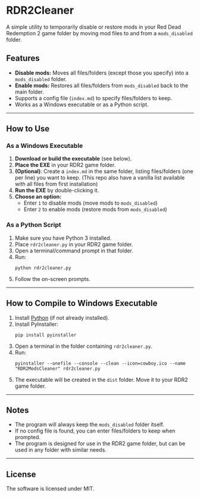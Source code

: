 # RDR2Cleaner

A simple utility to temporarily disable or restore mods in your Red Dead Redemption 2 game folder by moving mod files to and from a `mods_disabled` folder.

## Features

- **Disable mods:** Moves all files/folders (except those you specify) into a `mods_disabled` folder.
- **Enable mods:** Restores all files/folders from `mods_disabled` back to the main folder.
- Supports a config file (`index.md`) to specify files/folders to keep.
- Works as a Windows executable or as a Python script.

---

## How to Use

### As a Windows Executable

1. **Download or build the executable** (see below).
2. **Place the EXE** in your RDR2 game folder.
3. **(Optional)**: Create a `index.md` in the same folder, listing files/folders (one per line) you want to keep. (This repo also have a vanilla list available with all files from first installation)
4. **Run the EXE** by double-clicking it.
5. **Choose an option:**
    - Enter `1` to disable mods (move mods to `mods_disabled`)
    - Enter `2` to enable mods (restore mods from `mods_disabled`)

### As a Python Script

1. Make sure you have Python 3 installed.
2. Place `rdr2cleaner.py` in your RDR2 game folder.
3. Open a terminal/command prompt in that folder.
4. Run:
    ```
    python rdr2cleaner.py
    ```
5. Follow the on-screen prompts.

---

## How to Compile to Windows Executable

1. Install [Python](https://www.python.org/downloads/) (if not already installed).
2. Install PyInstaller:
    ```
    pip install pyinstaller
    ```
3. Open a terminal in the folder containing `rdr2cleaner.py`.
4. Run:
    ```
    pyinstaller --onefile --console --clean --icon=cowboy.ico --name "RDR2ModsCleaner" rdr2cleaner.py
    ```
5. The executable will be created in the `dist` folder. Move it to your RDR2 game folder.

---

## Notes

- The program will always keep the `mods_disabled` folder itself.
- If no config file is found, you can enter files/folders to keep when prompted.
- The program is designed for use in the RDR2 game folder, but can be used in any folder with similar needs.

---

## License

The software is licensed under MIT.
